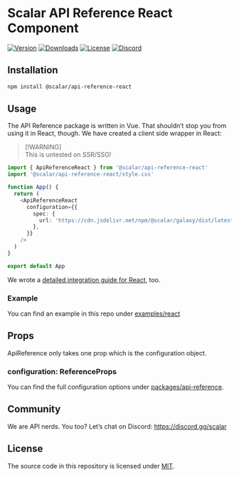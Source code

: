# Scalar API Reference React Component

[![Version](https://img.shields.io/npm/v/%40scalar/api-reference-react)](https://www.npmjs.com/package/@scalar/api-reference-react)
[![Downloads](https://img.shields.io/npm/dm/%40scalar/api-reference-react)](https://www.npmjs.com/package/@scalar/api-reference-react)
[![License](https://img.shields.io/npm/l/%40scalar%2Fapi-reference-react)](https://www.npmjs.com/package/@scalar/api-reference-react)
[![Discord](https://img.shields.io/discord/1135330207960678410?style=flat&color=5865F2)](https://discord.gg/scalar)

## Installation

```bash
npm install @scalar/api-reference-react
```

## Usage

The API Reference package is written in Vue. That shouldn’t stop you from using it in React, though. We have created a client side wrapper in React:

> [!WARNING]\
> This is untested on SSR/SSG!

```ts
import { ApiReferenceReact } from '@scalar/api-reference-react'
import '@scalar/api-reference-react/style.css'

function App() {
  return (
    <ApiReferenceReact
      configuration={{
        spec: {
          url: 'https://cdn.jsdelivr.net/npm/@scalar/galaxy/dist/latest.yaml',
        },
      }}
    />
  )
}

export default App
```

We wrote a [detailed integration guide for React](https://github.com/scalar/scalar/tree/main/documentation/integrations/react.md), too.

### Example

You can find an example in this repo under [examples/react](https://github.com/scalar/scalar/tree/main/examples/react)

## Props

ApiReference only takes one prop which is the configuration object.

### configuration: ReferenceProps

You can find the full configuration options under
[packages/api-reference](https://github.com/scalar/scalar/tree/main/packages/api-reference).

## Community

We are API nerds. You too? Let’s chat on Discord: <https://discord.gg/scalar>

## License

The source code in this repository is licensed under [MIT](https://github.com/scalar/scalar/blob/main/LICENSE).
